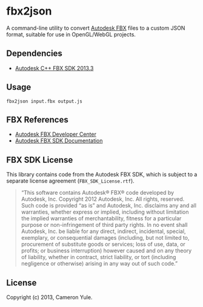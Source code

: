 # fbx2json 

A command-line utility to convert [Autodesk FBX](http://www.autodesk.com/developfbx) files to a custom JSON format, suitable for use in OpenGL/WebGL projects.

## Dependencies

* [Autodesk C++ FBX SDK 2013.3](http://usa.autodesk.com/adsk/servlet/pc/item?siteID=123112&id=10775847)

## Usage

```
fbx2json input.fbx output.js
```

## FBX References

* [Autodesk FBX Developer Center](http://www.autodesk.com/developfbx)
* [Autodesk FBX SDK Documentation](http://www.autodesk.com/fbx-sdkdoc-2013-enu)

## FBX SDK License

This library contains code from the Autodesk FBX SDK, which is subject to a separate license agreement (`FBX_SDK_License.rtf`).

> “This software contains Autodesk® FBX® code developed by Autodesk, Inc. Copyright 2012 Autodesk, Inc. All rights, reserved. Such code is provided “as is” and Autodesk, Inc. disclaims any and all warranties, whether express or implied, including without limitation the implied warranties of merchantability, fitness for a particular purpose or non-infringement of third party rights. In no event shall Autodesk, Inc. be liable for any direct, indirect, incidental, special, exemplary, or consequential damages (including, but not limited to, procurement of substitute goods or services; loss of use, data, or profits; or business interruption) however caused and on any theory of liability, whether in contract, strict liability, or tort (including negligence or otherwise) arising in any way out of such code.”

## License

Copyright (c) 2013, Cameron Yule.
